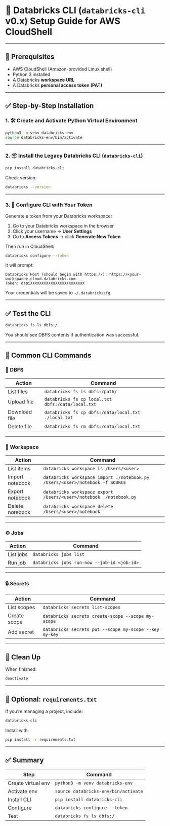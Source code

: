 # 📘 Databricks CLI (`databricks-cli` v0.x) Setup Guide for AWS CloudShell

---

## 🧱 Prerequisites

* AWS CloudShell (Amazon-provided Linux shell)
* Python 3 installed
* A Databricks **workspace URL**
* A Databricks **personal access token (PAT)**

---

## ✅ Step-by-Step Installation

### 1. 🛠️ Create and Activate Python Virtual Environment

```bash
python3 -m venv databricks-env
source databricks-env/bin/activate
```

---

### 2. 📦 Install the Legacy Databricks CLI (`databricks-cli`)

```bash
pip install databricks-cli
```

Check version:

```bash
databricks --version
```

---

### 3. 🔐 Configure CLI with Your Token

Generate a token from your Databricks workspace:

1. Go to your Databricks workspace in the browser
2. Click your username → **User Settings**
3. Go to **Access Tokens** → click **Generate New Token**

Then run in CloudShell:

```bash
databricks configure --token
```

It will prompt:

```
Databricks Host (should begin with https://): https://<your-workspace>.cloud.databricks.com
Token: dapiXXXXXXXXXXXXXXXXXXXXXXXX
```

Your credentials will be saved to `~/.databrickscfg`.

---

## ✅ Test the CLI

```bash
databricks fs ls dbfs:/
```

You should see DBFS contents if authentication was successful.

---

## 🔧 Common CLI Commands

### 📁 DBFS

| Action        | Command                                             |
| ------------- | --------------------------------------------------- |
| List files    | `databricks fs ls dbfs:/path/`                      |
| Upload file   | `databricks fs cp local.txt dbfs:/data/local.txt`   |
| Download file | `databricks fs cp dbfs:/data/local.txt ./local.txt` |
| Delete file   | `databricks fs rm dbfs:/data/local.txt`             |

---

### 📂 Workspace

| Action          | Command                                                                      |
| --------------- | ---------------------------------------------------------------------------- |
| List items      | `databricks workspace ls /Users/<user>`                                      |
| Import notebook | `databricks workspace import ./notebook.py /Users/<user>/notebook -f SOURCE` |
| Export notebook | `databricks workspace export /Users/<user>/notebook ./notebook.py`           |
| Delete notebook | `databricks workspace delete /Users/<user>/notebook`                         |

---

### ⚙️ Jobs

| Action    | Command                                     |
| --------- | ------------------------------------------- |
| List jobs | `databricks jobs list`                      |
| Run job   | `databricks jobs run-now --job-id <job-id>` |

---

### 🔒 Secrets

| Action       | Command                                                |
| ------------ | ------------------------------------------------------ |
| List scopes  | `databricks secrets list-scopes`                       |
| Create scope | `databricks secrets create-scope --scope my-scope`     |
| Add secret   | `databricks secrets put --scope my-scope --key my-key` |

---

## 🧼 Clean Up

When finished:

```bash
deactivate
```

---

## 📁 Optional: `requirements.txt`

If you’re managing a project, include:

```txt
databricks-cli
```

Install with:

```bash
pip install -r requirements.txt
```

---

## ✅ Summary

| Step               | Command                              |
| ------------------ | ------------------------------------ |
| Create virtual env | `python3 -m venv databricks-env`     |
| Activate env       | `source databricks-env/bin/activate` |
| Install CLI        | `pip install databricks-cli`         |
| Configure          | `databricks configure --token`       |
| Test               | `databricks fs ls dbfs:/`            |

